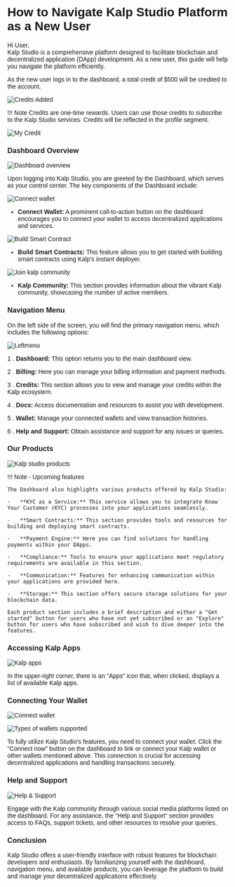 <style>  body { font-family: "Source Sans 3", sans-serif!important; }</style>

<link  href="https://fonts.googleapis.com/css2?family=Source+Sans+3:ital,wght@0,200..900;1,200..900&display=swap"  rel="stylesheet">  <link  rel="stylesheet"  href="https://fonts.googleapis.com/icon?family=Material+Icons">


# **How to Navigate Kalp Studio Platform as a New User**

Hi User,  
Kalp Studio is a comprehensive platform designed to facilitate blockchain and decentralized application (DApp) development. As a new user, this guide will help you navigate the platform efficiently.

As the new user logs in to the dashboard, a total credit of $500 will be credited to the account.

![Credits Added](https://docs.kalp.studio/~gitbook/image?url=https%3A%2F%2F1148605496-files.gitbook.io%2F%7E%2Ffiles%2Fv0%2Fb%2Fgitbook-x-prod.appspot.com%2Fo%2Fspaces%252F4gkv2XhY4CmWY6Vp0djW%252Fuploads%252FMzQRhwKPWuTpvYnNLex1%252Fimage.png%3Falt%3Dmedia%26token%3Dfcc6b8fb-1a4d-4940-b3cf-0e41b8315ba2&width=768&dpr=4&quality=100&sign=c7ab6ed4&sv=1)

!!! Note
    Credits are one-time rewards. Users can use those credits to subscribe to the Kalp Studio services. Credits will be reflected in the profile segment. 


![My Credit](https://docs.kalp.studio/~gitbook/image?url=https%3A%2F%2F1148605496-files.gitbook.io%2F%7E%2Ffiles%2Fv0%2Fb%2Fgitbook-x-prod.appspot.com%2Fo%2Fspaces%252F4gkv2XhY4CmWY6Vp0djW%252Fuploads%252FxmxpYOVZkjME4M9fle1o%252Fimage.png%3Falt%3Dmedia%26token%3D58bb9dbb-7624-4334-bc0c-8d486f68a3ea&width=768&dpr=4&quality=100&sign=f407a9b0&sv=1)

### **Dashboard Overview**

![Dashboard overview](https://docs.kalp.studio/~gitbook/image?url=https%3A%2F%2F1148605496-files.gitbook.io%2F%7E%2Ffiles%2Fv0%2Fb%2Fgitbook-x-prod.appspot.com%2Fo%2Fspaces%252F4gkv2XhY4CmWY6Vp0djW%252Fuploads%252FuhRPEBsI6jTRobnZdHM1%252Fimage.png%3Falt%3Dmedia%26token%3D62dbffeb-58fa-408c-8a9e-ef62ea3843b7&width=768&dpr=4&quality=100&sign=5997c1bc&sv=1)

Upon logging into Kalp Studio, you are greeted by the Dashboard, which serves as your control center. The key components of the Dashboard include:

![Connect wallet](https://docs.kalp.studio/~gitbook/image?url=https%3A%2F%2F1148605496-files.gitbook.io%2F%7E%2Ffiles%2Fv0%2Fb%2Fgitbook-x-prod.appspot.com%2Fo%2Fspaces%252F4gkv2XhY4CmWY6Vp0djW%252Fuploads%252FdPY0WBvfkzo5tUlzMKoS%252Fimage.png%3Falt%3Dmedia%26token%3D7cd5b4e6-7e48-440a-97f2-55e88ec7685c&width=768&dpr=4&quality=100&sign=d3ab28bb&sv=1)

-   **Connect Wallet:** A prominent call-to-action button on the dashboard encourages you to connect your wallet to access decentralized applications and services.

![Build Smart Contract](https://docs.kalp.studio/~gitbook/image?url=https%3A%2F%2F1148605496-files.gitbook.io%2F%7E%2Ffiles%2Fv0%2Fb%2Fgitbook-x-prod.appspot.com%2Fo%2Fspaces%252F4gkv2XhY4CmWY6Vp0djW%252Fuploads%252FeqSe3EKKHhZiWv6WDnam%252Fimage.png%3Falt%3Dmedia%26token%3D966c3dee-d6e9-4cae-83e6-d2ec4fc36e56&width=768&dpr=4&quality=100&sign=ed1bcab3&sv=1)

-   **Build Smart Contracts:** This feature allows you to get started with building smart contracts using Kalp’s instant deployer.

![Join kalp community](https://docs.kalp.studio/~gitbook/image?url=https%3A%2F%2F1148605496-files.gitbook.io%2F%7E%2Ffiles%2Fv0%2Fb%2Fgitbook-x-prod.appspot.com%2Fo%2Fspaces%252F4gkv2XhY4CmWY6Vp0djW%252Fuploads%252F5tQQLOps9I03y90IUNa9%252Fimage.png%3Falt%3Dmedia%26token%3Dd60ab28f-8d9c-49c2-a9c7-bcb8901f6be1&width=768&dpr=4&quality=100&sign=abe8af8&sv=1)

-   **Kalp Community:** This section provides information about the vibrant Kalp community, showcasing the number of active members.

### **Navigation Menu**

On the left side of the screen, you will find the primary navigation menu, which includes the following options:

![Leftmenu](https://docs.kalp.studio/~gitbook/image?url=https%3A%2F%2F1148605496-files.gitbook.io%2F%7E%2Ffiles%2Fv0%2Fb%2Fgitbook-x-prod.appspot.com%2Fo%2Fspaces%252F4gkv2XhY4CmWY6Vp0djW%252Fuploads%252FcJFAnb1e4jMuzsdjwg6O%252Fimage.png%3Falt%3Dmedia%26token%3D9fdd5f65-2a31-4503-8f20-9c698a1e846a&width=768&dpr=4&quality=100&sign=f9bda2f9&sv=1)

1 .  **Dashboard:** This option returns you to the main dashboard view.
    
2 .  **Billing:** Here you can manage your billing information and payment methods.
    
3 .  **Credits:** This section allows you to view and manage your credits within the Kalp ecosystem.
    
4 .  **Docs:** Access documentation and resources to assist you with development.
    
5 .  **Wallet:** Manage your connected wallets and view transaction histories.
    
6 .  **Help and Support:** Obtain assistance and support for any issues or queries.

### **Our Products**

![Kalp studio products](https://docs.kalp.studio/~gitbook/image?url=https%3A%2F%2F1148605496-files.gitbook.io%2F%7E%2Ffiles%2Fv0%2Fb%2Fgitbook-x-prod.appspot.com%2Fo%2Fspaces%252F4gkv2XhY4CmWY6Vp0djW%252Fuploads%252FuNMglCZecBX5Y3jHjtxk%252Fimage.png%3Falt%3Dmedia%26token%3Da3ee0d6d-4853-4b07-ad03-1d54f87588f8&width=768&dpr=4&quality=100&sign=ebc07acd&sv=1)

!!! Note - Upcoming features

    The Dashboard also highlights various products offered by Kalp Studio:

    -   **KYC as a Service:** This service allows you to integrate Know Your Customer (KYC) processes into your applications seamlessly.
    
    -   **Smart Contracts:** This section provides tools and resources for building and deploying smart contracts.
    
    -   **Payment Engine:** Here you can find solutions for handling payments within your DApps.
    
    -   **Compliance:** Tools to ensure your applications meet regulatory requirements are available in this section.
    
    -   **Communication:** Features for enhancing communication within your applications are provided here.
    
    -   **Storage:** This section offers secure storage solutions for your blockchain data.

    Each product section includes a brief description and either a "Get started" button for users who have not yet subscribed or an "Explore" button for users who have subscribed and wish to dive deeper into the features.

### **Accessing Kalp Apps**

![Kalp apps](https://docs.kalp.studio/~gitbook/image?url=https%3A%2F%2F1148605496-files.gitbook.io%2F%7E%2Ffiles%2Fv0%2Fb%2Fgitbook-x-prod.appspot.com%2Fo%2Fspaces%252F4gkv2XhY4CmWY6Vp0djW%252Fuploads%252FPM4UgQpfXrP052Tz5Pyt%252Fimage.png%3Falt%3Dmedia%26token%3D5eccee6d-fe6f-4bca-b012-469e9103fa8b&width=768&dpr=4&quality=100&sign=23dc26e7&sv=1)

In the upper-right corner, there is an "Apps" icon that, when clicked, displays a list of available Kalp apps.

### **Connecting Your Wallet**

![Connect wallet](https://docs.kalp.studio/~gitbook/image?url=https%3A%2F%2F1148605496-files.gitbook.io%2F%7E%2Ffiles%2Fv0%2Fb%2Fgitbook-x-prod.appspot.com%2Fo%2Fspaces%252F4gkv2XhY4CmWY6Vp0djW%252Fuploads%252FyaGQtiWD06RFgF3B6MGE%252Fimage.png%3Falt%3Dmedia%26token%3D712a324a-b4a7-4be9-8421-116fcd033669&width=768&dpr=4&quality=100&sign=cb2782db&sv=1)

![Types of wallets supported](https://docs.kalp.studio/~gitbook/image?url=https%3A%2F%2F1148605496-files.gitbook.io%2F%7E%2Ffiles%2Fv0%2Fb%2Fgitbook-x-prod.appspot.com%2Fo%2Fspaces%252F4gkv2XhY4CmWY6Vp0djW%252Fuploads%252FxaODtTdekAYWwQfQEQb9%252Fimage.png%3Falt%3Dmedia%26token%3D8e9aa227-b643-46a4-8801-32ea0852bf13&width=768&dpr=4&quality=100&sign=9b9f1961&sv=1)

To fully utilize Kalp Studio’s features, you need to connect your wallet. Click the "Connect now" button on the dashboard to link or connect your Kalp wallet or other wallets mentioned above. This connection is crucial for accessing decentralized applications and handling transactions securely.

### **Help and Support**

![Help & Support](https://docs.kalp.studio/~gitbook/image?url=https%3A%2F%2F1148605496-files.gitbook.io%2F%7E%2Ffiles%2Fv0%2Fb%2Fgitbook-x-prod.appspot.com%2Fo%2Fspaces%252F4gkv2XhY4CmWY6Vp0djW%252Fuploads%252FGrbQSXWKmH8P4b9m8tcM%252Fimage.png%3Falt%3Dmedia%26token%3Da609f387-4941-49ab-87d1-d5dad894c2c5&width=768&dpr=4&quality=100&sign=99081944&sv=1)

Engage with the Kalp community through various social media platforms listed on the dashboard. For any assistance, the "Help and Support" section provides access to FAQs, support tickets, and other resources to resolve your queries.

### **Conclusion**

Kalp Studio offers a user-friendly interface with robust features for blockchain developers and enthusiasts. By familiarizing yourself with the dashboard, navigation menu, and available products, you can leverage the platform to build and manage your decentralized applications effectively.
